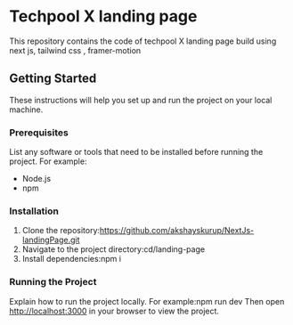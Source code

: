 # Techpool X landing page

This repository contains the code of techpool X landing page build using next js, tailwind css , framer-motion

## Getting Started

These instructions will help you set up and run the project on your local machine.

### Prerequisites

List any software or tools that need to be installed before running the project. For example:

- Node.js
- npm

### Installation

1. Clone the repository:https://github.com/akshayskurup/NextJs-landingPage.git
2. Navigate to the project directory:cd/landing-page
3. Install dependencies:npm i

### Running the Project

Explain how to run the project locally. For example:npm run dev
Then open [http://localhost:3000](http://localhost:3000) in your browser to view the project.
